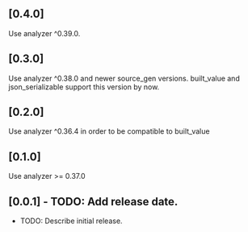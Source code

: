 ## [0.4.0]

Use analyzer ^0.39.0.

## [0.3.0]

Use analyzer ^0.38.0 and newer source\_gen versions. built\_value and json\_serializable support this version by now.

## [0.2.0]

Use analyzer ^0.36.4 in order to be compatible to built\_value

## [0.1.0] 

Use analyzer >= 0.37.0

## [0.0.1] - TODO: Add release date.

* TODO: Describe initial release.
